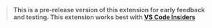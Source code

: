 > **This is a pre-release version of this extension for early feedback and testing. This extension works best with [VS Code Insiders](https://code.visualstudio.com/insiders)**

